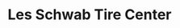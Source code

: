 ---
title: "Les Schwab Tire Center"
url: /seattle/les-schwab-tire-center-aurora-avenue-north/
shop: tyres
---